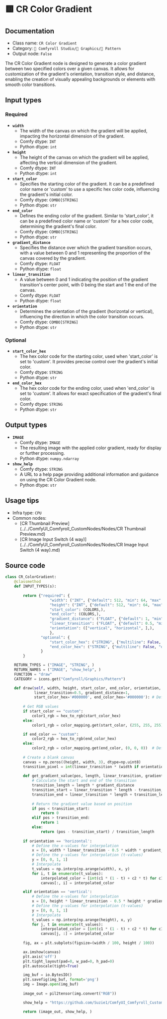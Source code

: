 # 🟨 CR Color Gradient
## Documentation
- Class name: `CR Color Gradient`
- Category: `🧩 Comfyroll Studio/👾 Graphics/🌈 Pattern`
- Output node: `False`

The CR Color Gradient node is designed to generate a color gradient between two specified colors over a given canvas. It allows for customization of the gradient's orientation, transition style, and distance, enabling the creation of visually appealing backgrounds or elements with smooth color transitions.
## Input types
### Required
- **`width`**
    - The width of the canvas on which the gradient will be applied, impacting the horizontal dimension of the gradient.
    - Comfy dtype: `INT`
    - Python dtype: `int`
- **`height`**
    - The height of the canvas on which the gradient will be applied, affecting the vertical dimension of the gradient.
    - Comfy dtype: `INT`
    - Python dtype: `int`
- **`start_color`**
    - Specifies the starting color of the gradient. It can be a predefined color name or 'custom' to use a specific hex color code, influencing the gradient's initial color.
    - Comfy dtype: `COMBO[STRING]`
    - Python dtype: `str`
- **`end_color`**
    - Defines the ending color of the gradient. Similar to 'start_color', it can be a predefined color name or 'custom' for a hex color code, determining the gradient's final color.
    - Comfy dtype: `COMBO[STRING]`
    - Python dtype: `str`
- **`gradient_distance`**
    - Specifies the distance over which the gradient transition occurs, with a value between 0 and 1 representing the proportion of the canvas covered by the gradient.
    - Comfy dtype: `FLOAT`
    - Python dtype: `float`
- **`linear_transition`**
    - A value between 0 and 1 indicating the position of the gradient transition's center point, with 0 being the start and 1 the end of the canvas.
    - Comfy dtype: `FLOAT`
    - Python dtype: `float`
- **`orientation`**
    - Determines the orientation of the gradient (horizontal or vertical), influencing the direction in which the color transition occurs.
    - Comfy dtype: `COMBO[STRING]`
    - Python dtype: `str`
### Optional
- **`start_color_hex`**
    - The hex color code for the starting color, used when 'start_color' is set to 'custom'. It provides precise control over the gradient's initial color.
    - Comfy dtype: `STRING`
    - Python dtype: `str`
- **`end_color_hex`**
    - The hex color code for the ending color, used when 'end_color' is set to 'custom'. It allows for exact specification of the gradient's final color.
    - Comfy dtype: `STRING`
    - Python dtype: `str`
## Output types
- **`IMAGE`**
    - Comfy dtype: `IMAGE`
    - The resulting image with the applied color gradient, ready for display or further processing.
    - Python dtype: `numpy.ndarray`
- **`show_help`**
    - Comfy dtype: `STRING`
    - A URL to a help page providing additional information and guidance on using the CR Color Gradient node.
    - Python dtype: `str`
## Usage tips
- Infra type: `CPU`
- Common nodes:
    - [CR Thumbnail Preview](../../ComfyUI_Comfyroll_CustomNodes/Nodes/CR Thumbnail Preview.md)
    - [CR Image Input Switch (4 way)](../../ComfyUI_Comfyroll_CustomNodes/Nodes/CR Image Input Switch (4 way).md)



## Source code
```python
class CR_ColorGradient:
    @classmethod
    def INPUT_TYPES(s):
        
        return {"required": {
                    "width": ("INT", {"default": 512, "min": 64, "max": 4096}),
                    "height": ("INT", {"default": 512, "min": 64, "max": 4096}),
                    "start_color": (COLORS,),
                    "end_color": (COLORS,),
                    "gradient_distance": ("FLOAT", {"default": 1, "min": 0, "max": 2, "step": 0.05}),
                    "linear_transition": ("FLOAT", {"default": 0.5, "min": 0, "max": 1, "step": 0.05}),
                    "orientation": (["vertical", "horizontal", ],),
                    },
                "optional": {
                    "start_color_hex": ("STRING", {"multiline": False, "default": "#000000"}),
                    "end_color_hex": ("STRING", {"multiline": False, "default": "#000000"}),
                }
        }

    RETURN_TYPES = ("IMAGE", "STRING", )
    RETURN_NAMES = ("IMAGE", "show_help", )
    FUNCTION = "draw"
    CATEGORY = icons.get("Comfyroll/Graphics/Pattern")

    def draw(self, width, height, start_color, end_color, orientation,
             linear_transition=0.5, gradient_distance=1,
             start_color_hex='#000000', end_color_hex='#000000'): # Default to .5 if the value is not found
 
        # Get RGB values 
        if start_color == "custom":
            color1_rgb = hex_to_rgb(start_color_hex)
        else:
            color1_rgb = color_mapping.get(start_color, (255, 255, 255))  # Default to white if the color is not found

        if end_color == "custom":
            color2_rgb = hex_to_rgb(end_color_hex)
        else:
            color2_rgb = color_mapping.get(end_color, (0, 0, 0))  # Default to black if the color is not found
 
        # Create a blank canvas
        canvas = np.zeros((height, width, 3), dtype=np.uint8)
        transition_pixel = int(linear_transition * (width if orientation == 'horizontal' else height)) #getting center point for gradient
        
        def get_gradient_value(pos, length, linear_transition, gradient_distance): #getting the distance we use to apply gradient
            # Calculate the start and end of the transition
            transition_length = length * gradient_distance
            transition_start = linear_transition * length - transition_length / 2
            transition_end = linear_transition * length + transition_length / 2
            
            # Return the gradient value based on position
            if pos < transition_start:
                return 0
            elif pos > transition_end:
                return 1
            else:
                return (pos - transition_start) / transition_length
 
        if orientation == 'horizontal':
            # Define the x-values for interpolation
            x = [0, width * linear_transition - 0.5 * width * gradient_distance, width * linear_transition + 0.5 * width * gradient_distance, width]
            # Define the y-values for interpolation (t-values)
            y = [0, 0, 1, 1]
            # Interpolate
            t_values = np.interp(np.arange(width), x, y)
            for i, t in enumerate(t_values):
                interpolated_color = [int(c1 * (1 - t) + c2 * t) for c1, c2 in zip(color1_rgb, color2_rgb)]
                canvas[:, i] = interpolated_color

        elif orientation == 'vertical':
            # Define the x-values for interpolation
            x = [0, height * linear_transition - 0.5 * height * gradient_distance, height * linear_transition + 0.5 * height * gradient_distance, height]
            # Define the y-values for interpolation (t-values)
            y = [0, 0, 1, 1]
            # Interpolate
            t_values = np.interp(np.arange(height), x, y)
            for j, t in enumerate(t_values):
                interpolated_color = [int(c1 * (1 - t) + c2 * t) for c1, c2 in zip(color1_rgb, color2_rgb)]
                canvas[j, :] = interpolated_color
                    
        fig, ax = plt.subplots(figsize=(width / 100, height / 100))

        ax.imshow(canvas)
        plt.axis('off')
        plt.tight_layout(pad=0, w_pad=0, h_pad=0)
        plt.autoscale(tight=True)

        img_buf = io.BytesIO()
        plt.savefig(img_buf, format='png')
        img = Image.open(img_buf)
        
        image_out = pil2tensor(img.convert("RGB"))         

        show_help = "https://github.com/Suzie1/ComfyUI_Comfyroll_CustomNodes/wiki/Pattern-Nodes#cr-color-gradient"

        return (image_out, show_help, )

```
